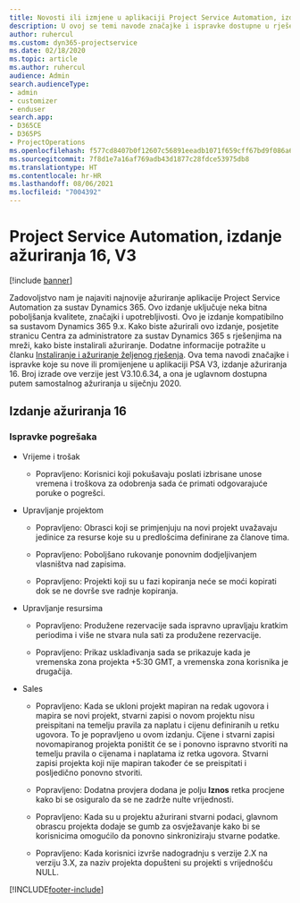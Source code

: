 ```yaml
---
title: Novosti ili izmjene u aplikaciji Project Service Automation, izdanje ažuriranja 16, V3
description: U ovoj se temi navode značajke i ispravke dostupne u rješenju Project Service Automation, izdanje ažuriranja 16, V3.
author: ruhercul
ms.custom: dyn365-projectservice
ms.date: 02/18/2020
ms.topic: article
ms.author: ruhercul
audience: Admin
search.audienceType:
- admin
- customizer
- enduser
search.app:
- D365CE
- D365PS
- ProjectOperations
ms.openlocfilehash: f577cd8407b0f12607c56891eeadb1071f659cff67bd9f086a6b3bbec6376e9d
ms.sourcegitcommit: 7f8d1e7a16af769adb43d1877c28fdce53975db8
ms.translationtype: HT
ms.contentlocale: hr-HR
ms.lasthandoff: 08/06/2021
ms.locfileid: "7004392"
---
```

# <a name="project-service-automation-update-release-16-v3"></a>Project Service Automation, izdanje ažuriranja 16, V3

[!include [banner](../includes/psa-now-project-operations.md)]

Zadovoljstvo nam je najaviti najnovije ažuriranje aplikacije Project Service Automation za sustav Dynamics 365. Ovo izdanje uključuje neka bitna poboljšanja kvalitete, značajki i upotrebljivosti.  Ovo je izdanje kompatibilno sa sustavom Dynamics 365 9.x. Kako biste ažurirali ovo izdanje, posjetite stranicu Centra za administratore za sustav Dynamics 365 s rješenjima na mreži, kako biste instalirali ažuriranje. Dodatne informacije potražite u članku [Instaliranje i ažuriranje željenog rješenja](/dynamics365/project-service/upgrade-psa-home-page).
Ova tema navodi značajke i ispravke koje su nove ili promijenjene u aplikaciji PSA V3, izdanje ažuriranja 16. Broj izrade ove verzije jest V3.10.6.34, a ona je uglavnom dostupna putem samostalnog ažuriranja u siječnju 2020.


## <a name="update-release-16"></a>Izdanje ažuriranja 16

### <a name="bug-fixes"></a>Ispravke pogrešaka

-   Vrijeme i trošak

    -   Popravljeno: Korisnici koji pokušavaju poslati izbrisane unose vremena i troškova za odobrenja sada će primati odgovarajuće poruke o pogrešci.

-   Upravljanje projektom

    -   Popravljeno: Obrasci koji se primjenjuju na novi projekt uvažavaju jedinice za resurse koje su u predlošcima definirane za članove tima.

    -   Popravljeno: Poboljšano rukovanje ponovnim dodjeljivanjem vlasništva nad zapisima.

    -   Popravljeno: Projekti koji su u fazi kopiranja neće se moći kopirati dok se ne dovrše sve radnje kopiranja.

-   Upravljanje resursima

    -   Popravljeno: Produžene rezervacije sada ispravno upravljaju kratkim periodima i više ne stvara nula sati za produžene rezervacije.

    -   Popravljeno: Prikaz usklađivanja sada se prikazuje kada je vremenska zona projekta +5:30 GMT, a vremenska zona korisnika je drugačija.

-   Sales

    -   Popravljeno: Kada se ukloni projekt mapiran na redak ugovora i mapira se novi projekt, stvarni zapisi o novom projektu nisu preispitani na temelju pravila za naplatu i cijenu definiranih u retku ugovora. To je popravljeno u ovom izdanju. Cijene i stvarni zapisi novomapiranog projekta poništit će se i ponovno ispravno stvoriti na temelju pravila o cijenama i naplatama iz retka ugovora. Stvarni zapisi projekta koji nije mapiran također će se preispitati i posljedično ponovno stvoriti.

    -   Popravljeno: Dodatna provjera dodana je polju **Iznos** retka procjene kako bi se osiguralo da se ne zadrže nulte vrijednosti.

    -   Popravljeno: Kada su u projektu ažurirani stvarni podaci, glavnom obrascu projekta dodaje se gumb za osvježavanje kako bi se korisnicima omogućilo da ponovno sinkroniziraju stvarne podatke.

    -   Popravljeno: Kada korisnici izvrše nadogradnju s verzije 2.X na verziju 3.X, za naziv projekta dopušteni su projekti s vrijednošću NULL.



[!INCLUDE[footer-include](../includes/footer-banner.md)]